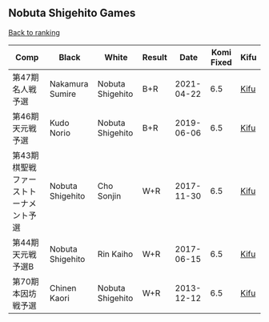 ## Nobuta Shigehito Games

[Back to ranking](../../index.md)




| **Comp** | **Black** | **White** | **Result** | **Date** | **Komi Fixed** | **Kifu** | 
| --- | --- | --- | --- | --- | --- | --- |
| 第47期名人戦予選 | Nakamura Sumire | Nobuta Shigehito | B+R | 2021-04-22 | 6.5 | [Kifu](https://kifudepot.net/kifucontents.php?id=L%2Bhy1FOylEnjlo3DGzfsaA%3D%3D) | 
| 第46期天元戦予選 | Kudo Norio | Nobuta Shigehito | B+R | 2019-06-06 | 6.5 | [Kifu](https://kifudepot.net/kifucontents.php?id=Ix%2B1hFTCawWeepT%2F7iKZ8w%3D%3D) | 
| 第43期棋聖戦ファーストトーナメント予選 | Nobuta Shigehito | Cho Sonjin | W+R | 2017-11-30 | 6.5 | [Kifu](https://kifudepot.net/kifucontents.php?id=zFLu4%2BeKLGh%2FeJJk1a1zmg%3D%3D) | 
| 第44期天元戦　予選B | Nobuta Shigehito | Rin Kaiho | W+R | 2017-06-15 | 6.5 | [Kifu](https://kifudepot.net/kifucontents.php?id=%2BXchCDIEYZohliA1mHHPyg%3D%3D) | 
| 第70期本因坊戦予選 | Chinen Kaori | Nobuta Shigehito | W+R | 2013-12-12 | 6.5 | [Kifu](https://kifudepot.net/kifucontents.php?id=lwcKHR8839na2gcA4jjZNA%3D%3D) |





